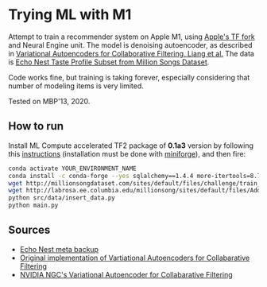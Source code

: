 # Trying ML with M1

Attempt to train a recommender system on Apple M1, using [Apple's TF fork](https://github.com/apple/tensorflow_macos) and Neural Engine unit. The model is 
denoising autoencoder, as described in [Variational Autoencoders for Collaborative Filtering, Liang et al.](https://arxiv.org/abs/1802.05814)
The data is [Echo Nest Taste Profile Subset from Million Songs Dataset](http://millionsongdataset.com/tasteprofile/).

Code works fine, but training is taking forever, especially considering that number of modeling items is very limited. 

Tested on MBP'13, 2020.

## How to run
Install ML Compute accelerated TF2 package of **0.1a3** version by following this [instructions](https://github.com/apple/tensorflow_macos/issues/153)
(installation must be done with [miniforge](https://github.com/conda-forge/miniforge)), and then fire:
```bash
conda activate YOUR_ENVIRONMENT_NAME
conda install -c conda-forge --yes sqlalchemy==1.4.4 more-itertools=8.7.0 pandas=1.2.3 tqdm==4.59.0 && mkdir data 
wget http://millionsongdataset.com/sites/default/files/challenge/train_triplets.txt.zip data/ && unzip train_triplets.txt.zip
wget http://labrosa.ee.columbia.edu/millionsong/sites/default/files/AdditionalFiles/track_metadata.db data/
python src/data/insert_data.py
python main.py
```

## Sources
- [Echo Nest meta backup](https://github.com/MTG/echonest-backup)
- [Original implementation of Vartiational Autoencoders for Collabarative Filtering](https://github.com/dawenl/vae_cf)
- [NVIDIA NGC's Variational Autoencoder for Collabarative Filtering](https://ngc.nvidia.com/catalog/resources/nvidia:vae_for_tensorflow)
